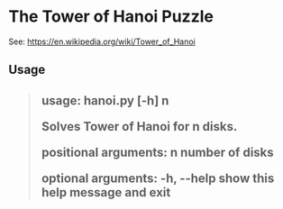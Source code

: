 <h1>The Tower of Hanoi Puzzle</h1>

See: https://en.wikipedia.org/wiki/Tower_of_Hanoi

<h2>Usage<h2>

> usage: hanoi.py [-h] n
> 
> Solves Tower of Hanoi for n disks.
> 
> positional arguments:
>   n           number of disks
> 
> optional arguments:
>   -h, --help  show this help message and exit
